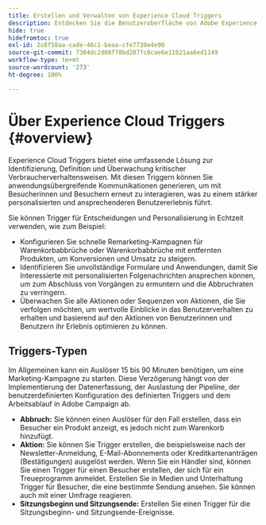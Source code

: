 ```yaml
---
title: Erstellen und Verwalten von Experience Cloud Triggers
description: Entdecken Sie die Benutzeroberfläche von Adobe Experience Cloud Triggers
hide: true
hidefromtoc: true
exl-id: 2c8f58aa-cade-46c1-beaa-cfe7720e4e90
source-git-commit: 7304dc2d08f78bd287fc0cae6e11021aa6ed1149
workflow-type: tm+mt
source-wordcount: '273'
ht-degree: 100%

---
```


# Über Experience Cloud Triggers {#overview}

Experience Cloud Triggers bietet eine umfassende Lösung zur Identifizierung, Definition und Überwachung kritischer Verbraucherverhaltensweisen. Mit diesen Triggern können Sie anwendungsübergreifende Kommunikationen generieren, um mit Besucherinnen und Besuchern erneut zu interagieren, was zu einem stärker personalisierten und ansprechenderen Benutzererlebnis führt.

Sie können Trigger für Entscheidungen und Personalisierung in Echtzeit verwenden, wie zum Beispiel:

* Konfigurieren Sie schnelle Remarketing-Kampagnen für Warenkorbabbrüche oder Warenkorbabbrüche mit entfernten Produkten, um Konversionen und Umsatz zu steigern.
* Identifizieren Sie unvollständige Formulare und Anwendungen, damit Sie Interessierte mit personalisierten Folgenachrichten ansprechen können, um zum Abschluss von Vorgängen zu ermuntern und die Abbruchraten zu verringern.
* Überwachen Sie alle Aktionen oder Sequenzen von Aktionen, die Sie verfolgen möchten, um wertvolle Einblicke in das Benutzerverhalten zu erhalten und basierend auf den Aktionen von Benutzerinnen und Benutzern ihr Erlebnis optimieren zu können.

## Triggers-Typen

Im Allgemeinen kann ein Auslöser 15 bis 90 Minuten benötigen, um eine Marketing-Kampagne zu starten. Diese Verzögerung hängt von der Implementierung der Datenerfassung, der Auslastung der Pipeline, der benutzerdefinierten Konfiguration des definierten Triggers und dem Arbeitsablauf in Adobe Campaign ab.

* **Abbruch:** Sie können einen Auslöser für den Fall erstellen, dass ein Besucher ein Produkt anzeigt, es jedoch nicht zum Warenkorb hinzufügt.
* **Aktion:** Sie können Sie Trigger erstellen, die beispielsweise nach der Newsletter-Anmeldung, E-Mail-Abonnements oder Kreditkartenanträgen (Bestätigungen) ausgelöst werden. Wenn Sie ein Händler sind, können Sie einen Trigger für einen Besucher erstellen, der sich für ein Treueprogramm anmeldet. Erstellen Sie in Medien und Unterhaltung Trigger für Besucher, die eine bestimmte Sendung ansehen. Sie können auch mit einer Umfrage reagieren.
* **Sitzungsbeginn und Sitzungsende:** Erstellen Sie einen Trigger für die Sitzungsbeginn- und Sitzungsende-Ereignisse.
